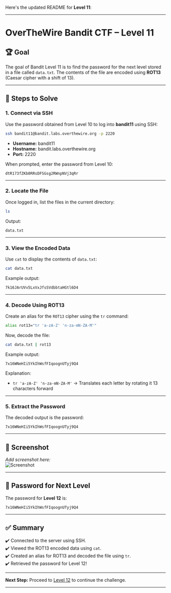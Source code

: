 Here's the updated README for **Level 11**:

---

# OverTheWire Bandit CTF – Level 11

## 🏆 **Goal**  
The goal of Bandit Level 11 is to find the password for the next level stored in a file called `data.txt`. The contents of the file are encoded using **ROT13** (Caesar cipher with a shift of 13).  

---

## 🚀 **Steps to Solve**

### 1. **Connect via SSH**  
Use the password obtained from Level 10 to log into **bandit11** using SSH:

```bash
ssh bandit11@bandit.labs.overthewire.org -p 2220
```

- **Username:** bandit11  
- **Hostname:** bandit.labs.overthewire.org  
- **Port:** 2220  

When prompted, enter the password from Level 10:

```
dtR173fZKb0RRsDFSGsg2RWnpNVj3qRr
```

---

### 2. **Locate the File**  
Once logged in, list the files in the current directory:

```bash
ls
```

Output:
```
data.txt
```

---

### 3. **View the Encoded Data**  
Use `cat` to display the contents of `data.txt`:

```bash
cat data.txt
```

Example output:
```
7k16JArUVv5LxVxJfsSVdbbtaHGtl6D4
```

---

### 4. **Decode Using ROT13**  
Create an alias for the `ROT13` cipher using the `tr` command:

```bash
alias rot13="tr 'a-zA-Z' 'n-za-mN-ZA-M'"
```

Now, decode the file:

```bash
cat data.txt | rot13
```

Example output:
```
7x16WNeHIi5YkIhWsfFIqoognUTyj9Q4
```

Explanation:
- `tr 'a-zA-Z' 'n-za-mN-ZA-M'` → Translates each letter by rotating it 13 characters forward  

---

### 5. **Extract the Password**  
The decoded output is the password:

```
7x16WNeHIi5YkIhWsfFIqoognUTyj9Q4
```

---

## 📸 **Screenshot**  
*Add screenshot here:*  
![Screenshot](path/to/screenshot.png)

---

## 🔑 **Password for Next Level**  
The password for **Level 12** is:

```
7x16WNeHIi5YkIhWsfFIqoognUTyj9Q4
```

---

## ✅ **Summary**  
✔️ Connected to the server using SSH.  
✔️ Viewed the ROT13 encoded data using `cat`.  
✔️ Created an alias for ROT13 and decoded the file using `tr`.  
✔️ Retrieved the password for Level 12!  

---

**Next Step:** Proceed to [Level 12](https://overthewire.org/wargames/bandit/bandit12.html) to continue the challenge.  

---
